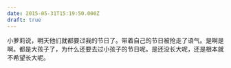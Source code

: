 ```yaml
---
date: 2015-05-31T15:19:50.000Z
draft: true
---
```

小萝莉说，明天他们就都要过我的节日了。带着自己的节日被抢走了语气。是啊是啊。都是大孩子了，为什么还要去过小孩子的节日呢。是还没长大呢，还是根本就不希望长大呢。